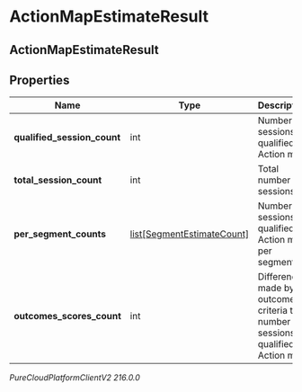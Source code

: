 # ActionMapEstimateResult

## ActionMapEstimateResult

## Properties

|Name | Type | Description | Notes|
|------------ | ------------- | ------------- | -------------|
| **qualified_session_count** | int | Number of sessions qualified for Action map. | [optional] |
| **total_session_count** | int | Total number of sessions. | [optional] |
| **per_segment_counts** | [list[SegmentEstimateCount]](SegmentEstimateCount) | Number of sessions qualified for Action map per segment. | [optional] |
| **outcomes_scores_count** | int | Difference made by outcome criteria to number of sessions qualified for Action map. | [optional] |



_PureCloudPlatformClientV2 216.0.0_
